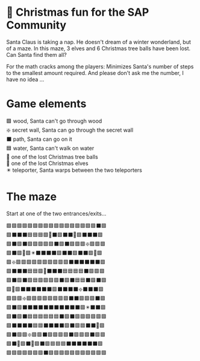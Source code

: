 # :christmas_tree: Christmas fun for the SAP Community 

Santa Claus is taking a nap. He doesn't dream of a winter wonderland, but of a maze. In this maze, 3 elves and 6 Christmas tree balls have been lost. Can Santa find them all?

For the math cracks among the players: Minimizes Santa's number of steps to the smallest amount required. And please don't ask me the number, I have no idea ...


# Game elements

:green_square: wood, Santa can't go through wood<br>
:sparkle: secret wall, Santa can go through the secret wall<br>
:black_large_square: path, Santa can go on it<br>
:blue_square: water, Santa can't walk on water<br>
:red_circle: one of the lost Christmas tree balls<br>
:large_orange_diamond: one of the lost Christmas elves<br>
:eight_pointed_black_star: teleporter, Santa warps between the two teleporters<br>

# The maze

Start at one of the two entrances/exits...

:green_square::green_square::green_square::green_square::green_square::green_square::green_square::green_square::green_square::green_square::green_square::green_square::green_square::green_square::green_square::green_square::green_square::black_large_square::green_square:<br>
:green_square::black_large_square::black_large_square::black_large_square::blue_square::blue_square::blue_square::green_square::large_orange_diamond::black_large_square::green_square::black_large_square::black_large_square::red_circle::green_square::black_large_square::black_large_square::black_large_square::green_square:<br>
:green_square::black_large_square::green_square::black_large_square::green_square::green_square::green_square::green_square::green_square::black_large_square::green_square::black_large_square::green_square::green_square::green_square::sparkle::green_square::green_square::green_square:<br>
:green_square::black_large_square::green_square::red_circle::green_square::eight_pointed_black_star::black_large_square::black_large_square::black_large_square::black_large_square::green_square::black_large_square::black_large_square::green_square::black_large_square::black_large_square::green_square::red_circle::green_square:<br>
:green_square::sparkle::green_square::green_square::green_square::green_square::green_square::green_square::green_square::green_square::green_square::green_square::black_large_square::black_large_square::black_large_square::black_large_square::black_large_square::black_large_square::green_square:<br>
:green_square::black_large_square::black_large_square::black_large_square::blue_square::blue_square::green_square::red_circle::black_large_square::black_large_square::black_large_square::blue_square::blue_square::blue_square::blue_square::black_large_square::green_square::green_square::green_square:<br>
:green_square::black_large_square::green_square::black_large_square::green_square::blue_square::green_square::green_square::green_square::green_square::black_large_square::green_square::black_large_square::blue_square::blue_square::black_large_square::green_square::black_large_square::green_square:<br>
:green_square::red_circle::green_square::black_large_square::black_large_square::black_large_square::black_large_square::black_large_square::black_large_square::green_square::black_large_square::black_large_square::black_large_square::black_large_square::sparkle::black_large_square::black_large_square::black_large_square::green_square:<br>
:green_square::green_square::green_square::sparkle::green_square::green_square::green_square::green_square::green_square::green_square::green_square::green_square::black_large_square::black_large_square::green_square::green_square::green_square::black_large_square::green_square:<br>
:green_square::black_large_square::green_square::black_large_square::black_large_square::black_large_square::black_large_square::black_large_square::black_large_square::black_large_square::black_large_square::black_large_square::black_large_square::black_large_square::green_square::eight_pointed_black_star::black_large_square::black_large_square::green_square:<br>
:green_square::black_large_square::green_square::black_large_square::blue_square::blue_square::blue_square::blue_square::blue_square::blue_square::black_large_square::green_square::black_large_square::green_square::green_square::green_square::green_square::green_square::green_square:<br>
:green_square::black_large_square::black_large_square::black_large_square::black_large_square::blue_square::blue_square::black_large_square::black_large_square::black_large_square::black_large_square::green_square::black_large_square::green_square::blue_square::black_large_square::black_large_square::large_orange_diamond::green_square:<br>
:green_square::black_large_square::green_square::green_square::sparkle::green_square::green_square::black_large_square::green_square::green_square::green_square::green_square::black_large_square::green_square::green_square::green_square::black_large_square::green_square::green_square:<br>
:green_square::black_large_square::red_circle::green_square::black_large_square::large_orange_diamond::green_square::black_large_square::green_square::blue_square::blue_square::blue_square::black_large_square::black_large_square::black_large_square::black_large_square::black_large_square::black_large_square::green_square:<br>
:green_square::green_square::green_square::green_square::green_square::green_square::green_square::black_large_square::green_square::green_square::green_square::green_square::green_square::green_square::green_square::green_square::green_square::green_square::green_square:<br>

